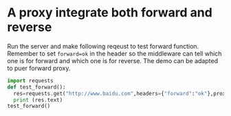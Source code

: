 # A  proxy integrate both forward and reverse

Run the server and make following reqeust to test forward function. Remember to set `forward=ok` in the header so the middleware can tell which one is for forward and which one is for reverse.  The demo can be adapted to puer forward proxy.

```python
import requests
def test_forward():
  res=requests.get("http://www.baidu.com",headers={"forward":"ok"},proxies={"http":"http://127.0.0.1:8888"})
  print (res.text)
test_forward()

```
